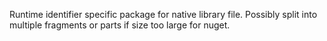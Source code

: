 Runtime identifier specific package for native library file. Possibly split into multiple fragments or parts if size too large for nuget.